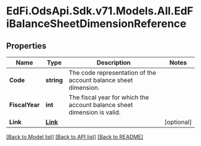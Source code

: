 # EdFi.OdsApi.Sdk.v71.Models.All.EdFiBalanceSheetDimensionReference

## Properties

Name | Type | Description | Notes
------------ | ------------- | ------------- | -------------
**Code** | **string** | The code representation of the account balance sheet dimension. | 
**FiscalYear** | **int** | The fiscal year for which the account balance sheet dimension is valid. | 
**Link** | [**Link**](Link.md) |  | [optional] 

[[Back to Model list]](../../README.md#documentation-for-models) [[Back to API list]](../../README.md#documentation-for-api-endpoints) [[Back to README]](../../README.md)

